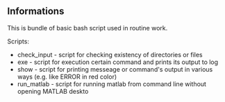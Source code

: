 ## Informations

This is bundle of basic bash script used in routine work.


Scripts:
 - check_input - script for checking existency of directories or files
 - exe - script for execution certain command and prints its output to log
 - show - script for printing messeage or command's output in various ways (e.g. like ERROR in red color)
 - run_matlab - script for running matlab from command line without opening MATLAB deskto
 
